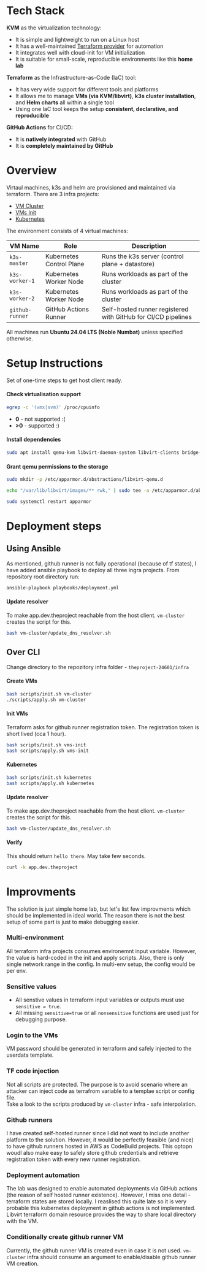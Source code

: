 # Tech Stack

**KVM** as the virtualization technology:
- It is simple and lightweight to run on a Linux host
- It has a well-maintained [Terraform provider](https://registry.terraform.io/providers/nv6/libvirt/latest/docs) for automation
- It integrates well with cloud-init for VM initialization
- It is suitable for small-scale, reproducible environments like this **home lab**

**Terraform** as the Infrastructure-as-Code (IaC) tool:
- It has very wide support for different tools and platforms
- It allows me to manage **VMs (via KVM/libvirt)**, **k3s cluster installation**, and **Helm charts** all within a single tool
- Using one IaC tool keeps the setup **consistent, declarative, and reproducible**

**GitHub Actions** for CI/CD:
- It is **natively integrated** with GitHub
- It is **completely maintained by GitHub**

# Overview
Virtaul machines, k3s and helm are provisioned and maintained via terraform. There are 3 infra projects:
- [VM Cluster](./infra/vm-cluster/README.md)
- [VMs Init](./infra/vms-init/README.md)
- [Kubernetes](./infra/kubernetes/README.md)


The environment consists of 4 virtual machines:

| VM Name         | Role                      | Description                                                              |
|-----------------|---------------------------|--------------------------------------------------------------------------|
| `k3s-master`    | Kubernetes Control Plane  | Runs the k3s server (control plane + datastore)                          |
| `k3s-worker-1`  | Kubernetes Worker Node    | Runs workloads as part of the cluster                                    |
| `k3s-worker-2`  | Kubernetes Worker Node    | Runs workloads as part of the cluster                                    |
| `github-runner` | GitHub Actions Runner     | Self-hosted runner registered with GitHub for CI/CD pipelines            |

All machines run **Ubuntu 24.04 LTS (Noble Numbat)** unless specified otherwise.

# Setup Instructions
Set of one-time steps to get host client ready.
#### Check virtualisation support
```bash
egrep -c '(vmx|svm)' /proc/cpuinfo
```
- __0__ - not supported :(
- __>0__ - supported :)

#### Install dependencies
```bash
sudo apt install qemu-kvm libvirt-daemon-system libvirt-clients bridge-utils virt-manager genisoimage
```

#### Grant qemu permissions to the storage
```bash
sudo mkdir -p /etc/apparmor.d/abstractions/libvirt-qemu.d

echo "/var/lib/libvirt/images/** rwk," | sudo tee -a /etc/apparmor.d/abstractions/libvirt-qemu.d/override

sudo systemctl restart apparmor
```

# Deployment steps
## Using Ansible
As mentioned, github runner is not fully operational (because of tf states), I have added ansible playbook to deploy all three ingra projects. From repository root directory run:
```bash
ansible-playbook playbooks/deployment.yml
```
#### Update resolver
To make app.dev.theproject reachable from the host client. `vm-cluster` creates the script for this.
```bash
bash vm-cluster/update_dns_resolver.sh
```

## Over CLI
Change directory to the repozitory infra folder - `theproject-24601/infra`
#### Create VMs
```bash
bash scripts/init.sh vm-cluster
./scripts/apply.sh vm-cluster
```
#### Init VMs
Terraform asks for github runner registration token. The registration token is short lived (cca 1 hour).
```bash
bash scripts/init.sh vms-init
bash scripts/apply.sh vms-init
```
#### Kubernetes
```bash
bash scripts/init.sh kubernetes
bash scripts/apply.sh kubernetes
```
#### Update resolver
To make app.dev.theproject reachable from the host client. `vm-cluster` creates the script for this.
```bash
bash vm-cluster/update_dns_resolver.sh
```
#### Verify
This should return `hello there`. May take few seconds.
```bash
curl -k app.dev.theproject
```

# Improvments
The solution is just simple home lab, but let's list few improvments which should be implemented in ideal world. The reason there is not the best setup of some part is just to make debugging easier.
### Multi-environment
All terraform infra projects consumes environemnt input variable. However, the value is hard-coded in the init and apply scripts. Also, there is only single network range in the config. In multi-env setup, the config would be per env.

### Sensitive values
- All senstive values in terraform input variables or outputs must use `sensitive = true`.
- All missing `sensitive=true` or all `nonsensitive` functions are used just for debugging purpose.

### Login to the VMs
VM password should be generated in terraform and safely injected to the userdata template.

### TF code injection
Not all scripts are protected. The purpose is to avoid scenario where an attacker can inject code as terrafrom variable to a templae script or config file.
<br>Take a look to the scripts produced by `vm-cluster` infra - safe interpolation.

### Github runners
I have created self-hosted runner since I did not want to include another platform to the solution. However, it would be perfectly feasible (and nice) to have github runners hosted in AWS as CodeBuild projects. This optopn woudl also make easy to safely store github credentials and retrieve registration token with every new runner registration.

### Deployment automation
The lab was designed to enable automated deployments via GitHub actions (the reason of self hosted runner existence). However, I miss one detail - terraform states are stored locally. I reaslised this quite late so it is very probable this kubernetes deployment in github actions is not implemented. Libvirt terraform domain resource provides the way to share local directory with the VM.

### Conditionally create github runner VM
Currently, the github runner VM is created even in case it is not used. `vm-cluster` infra should consume an argument to enable/disable github runner VM creation.